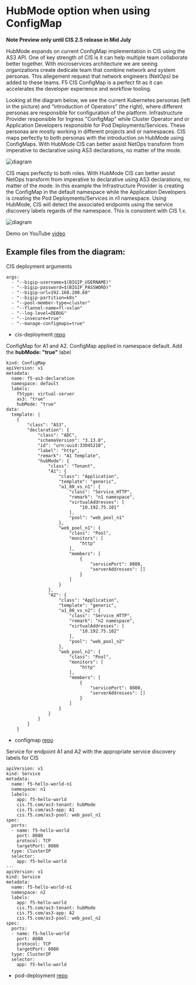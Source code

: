 # HubMode option when using ConfigMap

**Note Preview only until CIS 2.5 release in Mid July**

HubMode expands on current ConfigMap implementation in CIS using the AS3 API. One of key strength of CIS is it can help multiple team collaborate better together. With microservices architecture we are seeing organizations create dedicate team that combine network and system personas. This allegement request that network engineers (NetOps) be added to these teams. F5 CIS ConfigMap is a perfect fit as it can accelerates the developer experience and workflow tooling.
 
Looking at the diagram below, we see the current Kubernetes personas (left in the picture) and “introduction of Operators” (the right), where different personas are responsible for configuration of the platform. Infrastructure Provider responsible for Ingress "ConfigMap" while Cluster Operator and or Application Developers responsible for Pod Deployments/Services. These personas are mostly working in different projects and or namespaces. CIS maps perfectly to both personas with the introduction on HubMode using ConfigMaps. With HubMode CIS can better assist NetOps transform from imperative to declarative using AS3 declarations, no matter of the mode. 

![diagram](https://github.com/mdditt2000/k8s-bigip-ctlr/blob/main/user_guides/hubmode/diagram/2021-06-07_12-13-34.png)

CIS maps perfectly to both roles. With HubMode CIS can better assist NetOps transform from imperative to declarative using AS3 declarations, no matter of the mode. In this example the Infrastructure Provider is creating the ConfigMap in the default namespace while the Application Developers is creating the Pod Deployments/Services in n1 namespace. Using HubMode, CIS will detect the associated endpoints using the service discovery labels regards of the namespace. This is consistent with CIS 1.x. 

![diagram](https://github.com/mdditt2000/k8s-bigip-ctlr/blob/main/user_guides/hubmode/diagram/2021-06-07_13-28-57.png)

Demo on YouTube [video]()

## Example files from the diagram:

CIS deployment arguments

```
args: 
  - "--bigip-username=$(BIGIP_USERNAME)"
  - "--bigip-password=$(BIGIP_PASSWORD)"
  - "--bigip-url=192.168.200.60"
  - "--bigip-partition=k8s"
  - "--pool-member-type=cluster"
  - "--flannel-name=fl-vxlan"
  - "--log-level=DEBUG"
  - "--insecure=true"
  - "--manage-configmaps=true"
```

* cis-deployment [repo](https://github.com/mdditt2000/k8s-bigip-ctlr/tree/main/user_guides/hubmode/cis-deployment)

ConfigMap for A1 and A2. ConfigMap applied in namespace default. Add the **hubMode: "true"** label

```
kind: ConfigMap
apiVersion: v1
metadata:
  name: f5-as3-declaration
  namespace: default
  labels:
    f5type: virtual-server
    as3: "true"
    hubMode: "true"
data:
  template: |
    {
        "class": "AS3",
        "declaration": {
            "class": "ADC",
            "schemaVersion": "3.13.0",
            "id": "urn:uuid:33045210",
            "label": "http",
            "remark": "A1 Template",
            "hubMode": {
                "class": "Tenant",
                "A1": {
                    "class": "Application",
                    "template": "generic",
                    "a1_80_vs_n1": {
                        "class": "Service_HTTP",
                        "remark": "n1 namespace",
                        "virtualAddresses": [
                            "10.192.75.101"
                        ],
                        "pool": "web_pool_n1"
                    },
                    "web_pool_n1": {
                        "class": "Pool",
                        "monitors": [
                            "http"
                        ],
                        "members": [
                            {
                                "servicePort": 8080,
                                "serverAddresses": []
                            }
                        ]
                    }
                },
                "A2": {
                    "class": "Application",
                    "template": "generic",
                    "a1_80_vs_n2": {
                        "class": "Service_HTTP",
                        "remark": "n2 namespace",
                        "virtualAddresses": [
                            "10.192.75.102"
                        ],
                        "pool": "web_pool_n2"
                    },
                    "web_pool_n2": {
                        "class": "Pool",
                        "monitors": [
                            "http"
                        ],
                        "members": [
                            {
                                "servicePort": 8080,
                                "serverAddresses": []
                            }
                        ]
                    }
                }
            }
        }
    }
```

* configmap [repo](https://github.com/mdditt2000/k8s-bigip-ctlr/blob/main/user_guides/hubmode/configmap/vs-configmap.yaml)

Service for endpoint A1 and A2 with the appropriate service discovery labels for CIS

```
apiVersion: v1
kind: Service
metadata:
  name: f5-hello-world-n1
  namespace: n1
  labels:
    app: f5-hello-world
    cis.f5.com/as3-tenant: hubMode
    cis.f5.com/as3-app: A1
    cis.f5.com/as3-pool: web_pool_n1
spec:
  ports:
  - name: f5-hello-world
    port: 8080
    protocol: TCP
    targetPort: 8080
  type: ClusterIP
  selector:
    app: f5-hello-world
---
apiVersion: v1
kind: Service
metadata:
  name: f5-hello-world-n1
  namespace: n2
  labels:
    app: f5-hello-world
    cis.f5.com/as3-tenant: hubMode
    cis.f5.com/as3-app: A2
    cis.f5.com/as3-pool: web_pool_n2
spec:
  ports:
  - name: f5-hello-world
    port: 8080
    protocol: TCP
    targetPort: 8080
  type: ClusterIP
  selector:
    app: f5-hello-world
```

* pod-deployment [repo](https://github.com/mdditt2000/k8s-bigip-ctlr/tree/main/user_guides/hubmode/pod-deployment)